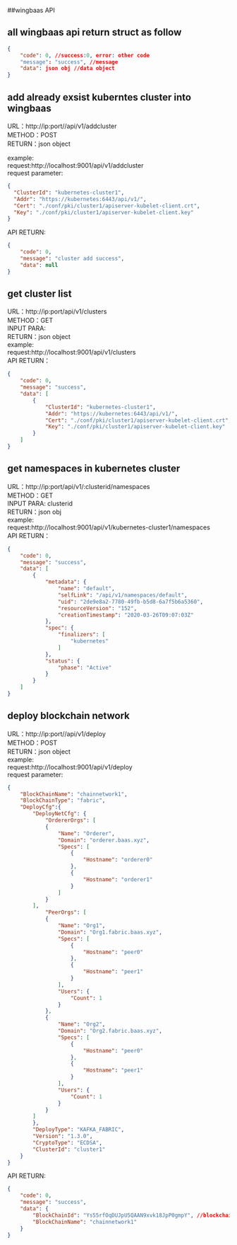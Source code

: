 ##wingbaas API      

## all wingbaas api return struct as follow       
```json 
{
    "code": 0, //success:0, error: other code    
    "message": "success", //message   
    "data": json obj //data object       
}
``` 
 
## add already exsist kuberntes cluster into wingbaas                
URL：http://ip:port//api/v1/addcluster      
METHOD：POST   
RETURN：json object           

example:        
request:http://localhost:9001/api/v1/addcluster   
request parameter:       
```json
{
  "ClusterId": "kubernetes-cluster1",    
  "Addr": "https://kubernetes:6443/api/v1/",      
  "Cert": "./conf/pki/cluster1/apiserver-kubelet-client.crt",      
  "Key": "./conf/pki/cluster1/apiserver-kubelet-client.key"       
}    
``` 
API RETURN:                  
```json     
{
    "code": 0,
    "message": "cluster add success",
    "data": null
}
```    

## get cluster list                    
URL：http://ip:port/api/v1/clusters              
METHOD：GET        
INPUT PARA:         
RETURN：json object              
example:          
request:http://localhost:9001/api/v1/clusters              
API RETURN：                      
```json     
{
    "code": 0,     
    "message": "success",      
    "data": [      
        {
            "ClusterId": "kubernetes-cluster1",     
            "Addr": "https://kubernetes:6443/api/v1/",     
            "Cert": "./conf/pki/cluster1/apiserver-kubelet-client.crt",     
            "Key": "./conf/pki/cluster1/apiserver-kubelet-client.key"     
        }    
    ]      
}    
```    

## get namespaces in kubernetes cluster                               
URL：http://ip:port/api/v1/:clusterid/namespaces                             
METHOD：GET    
INPUT PARA: clusterid                   
RETURN：json obj       
example:        
request:http://localhost:9001/api/v1/kubernetes-cluster1/namespaces                                 
API RETURN：                         
```json     
{
    "code": 0,
    "message": "success",
    "data": [
        {
            "metadata": {
                "name": "default",
                "selfLink": "/api/v1/namespaces/default",
                "uid": "2de9e8a2-7780-49fb-b5d8-6a7f5b6a5360",
                "resourceVersion": "152",
                "creationTimestamp": "2020-03-26T09:07:03Z"
            },
            "spec": {
                "finalizers": [
                    "kubernetes"
                ]
            },
            "status": {
                "phase": "Active"
            }
        }
    ]
}
```         
## deploy blockchain network                 
URL：http://ip:port//api/v1/deploy      
METHOD：POST   
RETURN：json object           
example:        
request:http://localhost:9001/api/v1/deploy           
request parameter:       
```json
{
	"BlockChainName": "chainnetwork1",
	"BlockChainType": "fabric",
	"DeployCfg":{ 
		"DeployNetCfg": {
			"OrdererOrgs": [
			{
				"Name": "Orderer",
				"Domain": "orderer.baas.xyz",
				"Specs": [
					{
						"Hostname": "orderer0"
					},
					{
						"Hostname": "orderer1"
					}
				]
			}
		],
			"PeerOrgs": [
			{
				"Name": "Org1",
				"Domain": "Org1.fabric.baas.xyz",
				"Specs": [
					{
						"Hostname": "peer0"
					},
					{
						"Hostname": "peer1"
					}
				],
				"Users": {
					"Count": 1
				}
			},
			{
				"Name": "Org2",
				"Domain": "Org2.fabric.baas.xyz",
				"Specs": [
					{
						"Hostname": "peer0"
					},
					{
						"Hostname": "peer1"
					}
				],
				"Users": {
					"Count": 1
				}
			}
		]
		},
		"DeployType": "KAFKA_FABRIC",
		"Version": "1.3.0",
		"CryptoType": "ECDSA",
		"ClusterId": "cluster1"
	}
}
``` 
API RETURN:                  
```json     
{
    "code": 0,       
    "message": "success",              
    "data": {
        "BlockChainId": "Ys55rfOqDUJpU5QAAN9xvk18JpP0gmpY", //blockchain id      
        "BlockChainName": "chainnetwork1"      
    }         
}
```      
